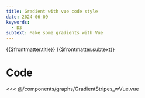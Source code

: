 ```yaml
---
title: Gradient with vue code style
date: 2024-06-09
keywords:
  - D3
subtext: Make some gradients with Vue
---
```


<script setup>
  import GradientStripeswVue from '/components/graphs/GradientStripes_wVue.vue';
</script>

<FigureTitle>{{$frontmatter.title}}</FigureTitle>
<SubtitleHeader>{{$frontmatter.subtext}}</SubtitleHeader>
<D3PlotContainer>
<GradientStripeswVue/>
</D3PlotContainer>


<div class='py-24 prose dark:prose-dark dark:prose-invert prose-sm text-xs'>

# Code

<<< @/components/graphs/GradientStripes_wVue.vue

</div>